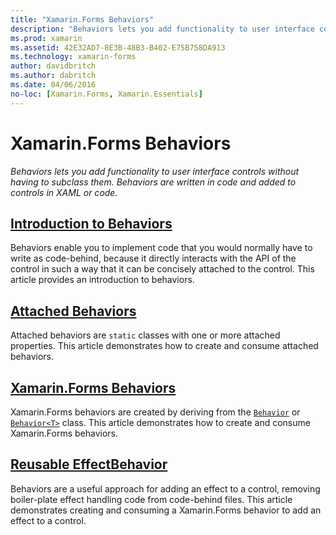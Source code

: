 ```yaml
---
title: "Xamarin.Forms Behaviors"
description: "Behaviors lets you add functionality to user interface controls without having to subclass them. Behaviors are written in code and added to controls in XAML or code."
ms.prod: xamarin
ms.assetid: 42E32AD7-8E3B-48B3-B402-E75B758DA913
ms.technology: xamarin-forms
author: davidbritch
ms.author: dabritch
ms.date: 04/06/2016
no-loc: [Xamarin.Forms, Xamarin.Essentials]
---
```


# Xamarin.Forms Behaviors

_Behaviors lets you add functionality to user interface controls without having to subclass them. Behaviors are written in code and added to controls in XAML or code._

## [Introduction to Behaviors](introduction.md)

Behaviors enable you to implement code that you would normally have to write as code-behind, because it directly interacts with the API of the control in such a way that it can be concisely attached to the control. This article provides an introduction to behaviors.

## [Attached Behaviors](attached.md)

Attached behaviors are `static` classes with one or more attached properties. This article demonstrates how to create and consume attached behaviors.

## [Xamarin.Forms Behaviors](creating.md)

Xamarin.Forms behaviors are created by deriving from the [`Behavior`](xref:Xamarin.Forms.Behavior) or [`Behavior<T>`](xref:Xamarin.Forms.Behavior`1) class. This article demonstrates how to create and consume Xamarin.Forms behaviors.

## [Reusable EffectBehavior](effect-behavior.md)

Behaviors are a useful approach for adding an effect to a control, removing boiler-plate effect handling code from code-behind files. This article demonstrates creating and consuming a Xamarin.Forms behavior to add an effect to a control.
